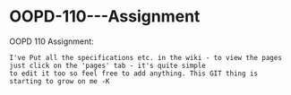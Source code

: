 OOPD-110---Assignment
=====================

OOPD 110 Assignment:	

  	I've Put all the specifications etc. in the wiki - to view the pages just click on the 'pages' tab - it's quite simple 
	to edit it too so feel free to add anything. This GIT thing is starting to grow on me -K